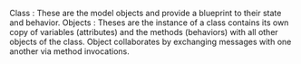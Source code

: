 Class : These are the model objects and provide a blueprint to their state and behavior.
Objects : Theses are the instance of a class contains its own copy of variables (attributes) and the methods (behaviors) with all other objects of the class.
Object collaborates by exchanging messages with one another via method invocations.
